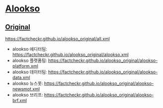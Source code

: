 # [Alookso](https://github.com/factcheckr/alookso)
## [Original](https://github.com/factcheckr/alookso_original)
https://factcheckr.github.io/alookso_original/all.xml
  - alookso 에디터팀: https://factcheckr.github.io/alookso_original/alookso.xml
  - alookso 플랫폼팀: https://factcheckr.github.io/alookso_original/alookso-platform.xml
  - alookso 데이터팀: https://factcheckr.github.io/alookso_original/alookso-data.xml
  - alookso 뉴스못: https://factcheckr.github.io/alookso_original/alookso-newsmot.xml
  - alookso 브리프: https://factcheckr.github.io/alookso_original/alookso-brf.xml
